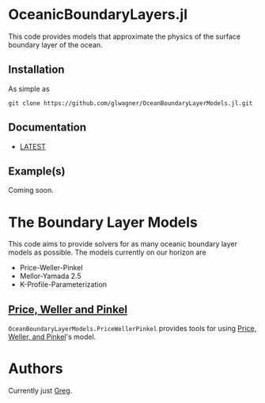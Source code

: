 # OceanicBoundaryLayers.jl

This code provides models that approximate the physics of the surface
boundary layer of the ocean.

## Installation

As simple as

```
git clone https://github.com/glwagner/OceanBoundaryLayerModels.jl.git
```

## Documentation

* [LATEST](https://glwagner.github.io/OceanBoundaryLayerModels.jl/latest)

## Example(s)

Coming soon.


# The Boundary Layer Models

This code aims to provide solvers for as many oceanic boundary layer
models as possible. The models currently on our horizon are

* Price-Weller-Pinkel
* Mellor-Yamada 2.5
* K-Profile-Parameterization

## [Price, Weller and Pinkel][PWP]

`OceanBoundaryLayerModels.PriceWellerPinkel` provides tools for using
[Price, Weller, and Pinkel][PWP]'s model.

[PWP]: https://agupubs.onlinelibrary.wiley.com/doi/abs/10.1029/JC091iC07p08411

# Authors

Currently just [Greg](glwagner.github.io).
